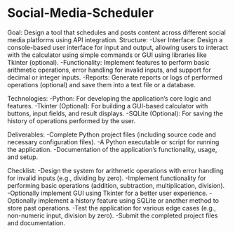 # Social-Media-Scheduler
Goal: Design a tool that schedules and posts content across different social media platforms using API integration.
Structure:
        -User Interface: Design a console-based user interface for input and output, allowing users to interact with the calculator using simple commands or GUI using libraries like Tkinter (optional).
        -Functionality: Implement features to perform basic arithmetic operations, error handling for invalid inputs, and support for decimal or integer inputs.
        -Reports: Generate reports or logs of performed operations (optional) and save them into a text file or a database.

Technologies:
        -Python: For developing the application’s core logic and features.
        -Tkinter (Optional): For building a GUI-based calculator with buttons, input fields, and result displays.
        -SQLite (Optional): For saving the history of operations performed by the user.
        
Deliverables:
       -Complete Python project files (including source code and necessary configuration files).
       -A Python executable or script for running the application.
       -Documentation of the application’s functionality, usage, and setup.

Checklist:
      -Design the system for arithmetic operations with error handling for invalid inputs (e.g., dividing by zero).
      -Implement functionality for performing basic operations (addition, subtraction, multiplication, division).
      -Optionally implement GUI using Tkinter for a better user experience.
      -Optionally implement a history feature using SQLite or another method to store past operations.
      -Test the application for various edge cases (e.g., non-numeric input, division by zero).
      -Submit the completed project files and documentation.
